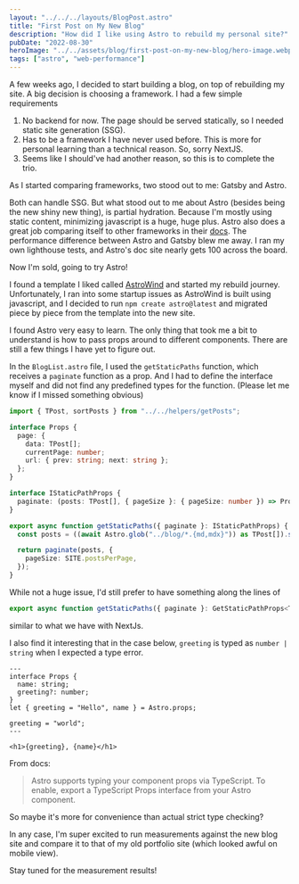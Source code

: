 ```yaml
---
layout: "../../../layouts/BlogPost.astro"
title: "First Post on My New Blog"
description: "How did I like using Astro to rebuild my personal site?"
pubDate: "2022-08-30"
heroImage: "../../assets/blog/first-post-on-my-new-blog/hero-image.webp"
tags: ["astro", "web-performance"]
---
```


A few weeks ago, I decided to start building a blog, on top of rebuilding my site. A big decision is choosing a framework. I had a few simple requirements

1. No backend for now. The page should be served statically, so I needed static site generation (SSG).
2. Has to be a framework I have never used before. This is more for personal learning than a technical reason. So, sorry NextJS.
3. Seems like I should've had another reason, so this is to complete the trio.

As I started comparing frameworks, two stood out to me: Gatsby and Astro.

Both can handle SSG. But what stood out to me about Astro (besides being the new shiny new thing), is partial hydration. Because I'm mostly using static content, minimizing javascript is a huge, huge plus. Astro also does a great job comparing itself to other frameworks in their [docs](https://docs.astro.build/en/comparing-astro-vs-other-tools/#gatsby-vs-astro). The performance difference between Astro and Gatsby blew me away. I ran my own lighthouse tests, and Astro's doc site nearly gets 100 across the board.

Now I'm sold, going to try Astro!

I found a template I liked called [AstroWind](https://astrowind.vercel.app/) and started my rebuild journey. Unfortunately, I ran into some startup issues as AstroWind is built using javascript, and I decided to run `npm create astro@latest` and migrated piece by piece from the template into the new site.

I found Astro very easy to learn. The only thing that took me a bit to understand is how to pass props around to different components. There are still a few things I have yet to figure out.

In the `BlogList.astro` file, I used the `getStaticPaths` function, which receives a `paginate` function as a prop. And I had to define the interface myself and did not find any predefined types for the function. (Please let me know if I missed something obvious)

```ts
import { TPost, sortPosts } from "../../helpers/getPosts";

interface Props {
  page: {
    data: TPost[];
    currentPage: number;
    url: { prev: string; next: string };
  };
}

interface IStaticPathProps {
  paginate: (posts: TPost[], { pageSize }: { pageSize: number }) => Props;
}

export async function getStaticPaths({ paginate }: IStaticPathProps) {
  const posts = ((await Astro.glob("../blog/*.{md,mdx}")) as TPost[]).sort(sortPosts);

  return paginate(posts, {
    pageSize: SITE.postsPerPage,
  });
}
```

While not a huge issue, I'd still prefer to have something along the lines of

```ts
export async function getStaticPaths({ paginate }: GetStaticPathProps<TPost>) {
```

similar to what we have with NextJs.

I also find it interesting that in the case below, `greeting` is typed as `number | string` when I expected a type error.

```astro
---
interface Props {
  name: string;
  greeting?: number;
}
let { greeting = "Hello", name } = Astro.props;

greeting = "world";
---

<h1>{greeting}, {name}</h1>
```

From docs:

> Astro supports typing your component props via TypeScript. To enable, export a TypeScript Props interface from your Astro component.

So maybe it's more for convenience than actual strict type checking?

In any case, I'm super excited to run measurements against the new blog site and compare it to that of my old portfolio site (which looked awful on mobile view).

Stay tuned for the measurement results!
